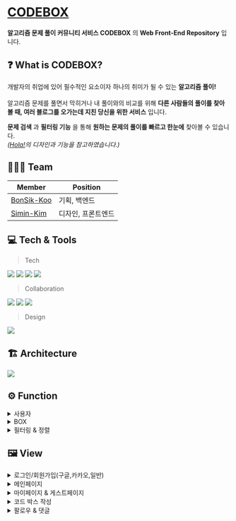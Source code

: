 # [CODEBOX](http://codeboxs3.s3-website.ap-northeast-2.amazonaws.com/)
__알고리즘 문제 풀이 커뮤니티 서비스 CODEBOX__ 의 __Web Front-End Repository__ 입니다.


## ❓ What is CODEBOX?
개발자의 취업에 있어 필수적인 요소이자 하나의 취미가 될 수 있는 __알고리즘 풀이!__ <br><br>
알고리즘 문제를 풀면서 막히거나 내 풀이와의 비교를 위해 __다른 사람들의 풀이를 찾아볼 때, 여러 블로그를 오가는데 지친 당신을 위한 서비스__ 입니다.

__문제 검색__ 과 __필터링 기능__ 을 통해 __원하는 문제의 풀이를 빠르고 한눈에__ 찾아볼 수 있습니다. <br>
_([Hola!](https://holaworld.io/)의 디자인과 기능을 참고하였습니다.)_

## 👨‍👦‍👦 Team
<!-- - [BonSik-Koo](https://github.com/BonSik-Koo): 기획, 백엔드 개발 -->
<!-- - [Simin-Kim](https://github.com/Simin-Kim): 디자인, 프론트엔드 개발 -->

|Member|Position|
|------------|------------|
|[BonSik-Koo](https://github.com/BonSik-Koo)|기획, 백엔드|
|[Simin-Kim](https://github.com/Simin-Kim)|디자인, 프론트엔드|

## 💻 Tech & Tools
> Tech

<img src="https://img.shields.io/badge/-TypeScript-3178C6?style=flat&logo=TypeScript&logoColor=white"/> <img src="https://img.shields.io/badge/-React-61DAFB?style=flat&logo=React&logoColor=white"/> <img src="https://img.shields.io/badge/-Redux-764ABC?style=flat&logo=Redux&logoColor=white"/> <img src="https://img.shields.io/badge/Styled Components-DB7093?style=flat&logo=styled-components&logoColor=white"/>

> Collaboration

<img src="https://img.shields.io/badge/Jira-0052CC?style=flat&logo=Jira&logoColor=white"/> <img src="https://img.shields.io/badge/Swagger-85EA2D?style=flat&logo=Swagger&logoColor=white"/> <img src="https://img.shields.io/badge/GitHub-181717?style=flat&logo=GitHub&logoColor=white"/>

> Design

<img src="https://img.shields.io/badge/-Figma-F24E1E?style=flat&logo=Figma&logoColor=white"/>

## 🏗 Architecture
<img src="https://user-images.githubusercontent.com/60087529/233519988-074726f0-62ac-4e58-9512-62108bad139c.png">

## ⚙ Function
<details>
  <summary>사용자</summary>
  
  * 일반/소설(카카오,구글) 로그인 및 회원가입
  * 회원 정보 수정
  * 이메일 인증
  * 팔로우/팔로우 관리
  * 마이페이지
</details>

<details>
  <summary>BOX</summary>
  
  * 코드 박스 작성(마크업), 수정, 삭제
  * 좋아요 등록, 취소
  * 댓글/대댓글 등록, 취소
  * 해시태그
  * 무한스크롤
</details>

<details>
  <summary>필터링 & 정렬</summary>
  
  * 해시태그, 제목, 언어, 타입(혼자 푼 문제, 보고 푼 문제)
  * 최신순, 오래된순, 조회순, 좋아요순, 댓글순
</details>

## 🖼 View
<details>
  <summary>로그인/회원가입(구글,카카오,일반)</summary>
  
  <img src="https://user-images.githubusercontent.com/96917871/225037950-14f955ad-1a31-4db1-b5b8-ab5db60fd082.gif" width="50%"> <img src="https://user-images.githubusercontent.com/96917871/225042385-49a17282-2c73-4922-ae13-5b3c9ef50e12.png" width="25%" height="80%"> 
</details>

<details>
  <summary>메인페이지</summary>
  
  ![ezgif com-video-to-gif (4)](https://user-images.githubusercontent.com/96917871/224990994-a7cf1d85-f814-4840-898e-8f5e87ee952d.gif)
</details>

<details>
  <summary>마이페이지 & 게스트페이지</summary>
  
  <img src="https://user-images.githubusercontent.com/96917871/224993656-2029dfce-6aa3-4fca-97c1-bd0f8b84e049.gif" width="45%">   <img src="https://user-images.githubusercontent.com/96917871/224996129-99c85f4d-45b1-4ceb-8c2d-7c2f4a1aaed6.gif" width="45%">
</details>

<details>
  <summary>코드 박스 작성</summary>
  
  ![ezgif com-video-to-gif (3)](https://user-images.githubusercontent.com/96917871/224990357-3fce9072-f5e7-462b-bbdf-725c0b34ab9b.gif)
</details>

<details>
  <summary>팔로우 & 댓글</summary>
  
  ![ezgif com-video-to-gif (7)](https://user-images.githubusercontent.com/96917871/224999076-4d1c4d2e-b3e7-49f1-a925-43889de5c4d5.gif)
</details>
